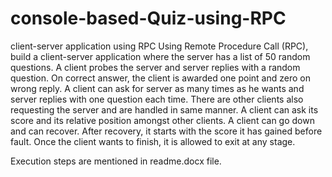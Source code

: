 # console-based-Quiz-using-RPC
client-server application using RPC
Using Remote Procedure Call (RPC), build a client-server application where the server has a list of 50 random questions. A client probes the server and server replies with a random question. On correct answer, the client is awarded one point and zero on wrong reply. A client can ask for server as many times as he wants and server replies with one question each time. There are other clients also requesting the server and are handled in same manner. A client can ask its score and its relative position amongst other clients. A client can go down and can recover. After recovery, it starts with the score it has gained before fault. Once the client wants to finish, it is allowed to exit at any stage.

Execution steps are mentioned in readme.docx file.
